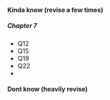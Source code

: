 #### Kinda know (revise a few times)
##### Chapter 7
- Q12
- Q15
- Q19
- Q22
- 



#### Dont know (heavily revise)

